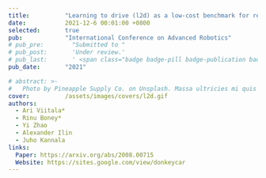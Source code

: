 ```yaml
---
title:          "Learning to drive (l2d) as a low-cost benchmark for real-world reinforcement learning"
date:           2021-12-6 00:01:00 +0800
selected:       true
pub:            "International Conference on Advanced Robotics"
# pub_pre:        "Submitted to "
# pub_post:       'Under review.'
# pub_last:       ' <span class="badge badge-pill badge-publication badge-success">Spotlight</span>'
pub_date:       "2021"

# abstract: >-
#   Photo by Pineapple Supply Co. on Unsplash. Massa ultricies mi quis hendrerit dolor magna. Arcu non odio euismod lacinia at quis risus sed. Et tortor at risus viverra. Enim neque volutpat ac tincidunt. Dictum varius duis at consectetur lorem donec.
cover:          /assets/images/covers/l2d.gif
authors:
  - Ari Viitala*
  - Rinu Boney*
  - Yi Zhao
  - Alexander Ilin
  - Juho Kannala
links:
  Paper: https://arxiv.org/abs/2008.00715
  Website: https://sites.google.com/view/donkeycar
---
```

